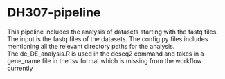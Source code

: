# DH307-pipeline
This pipeline includes the analysis of datasets starting with the fastq files.<br/>
The input is the fastq files of the datasets. The config.py files includes mentioning all the relevant directory paths for the analysis.<br/>
The de_DE_analysis.R is used in the deseq2 command and takes in a gene_name file in the tsv format which is missing from the workflow currently
